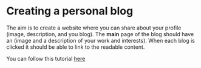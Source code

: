 # Creating a personal blog

The aim is to create a website where you can share about your profile (image, description, and you blog). 
The **main** page of the blog should have an (image and a description of your work and interests). 
When each blog is clicked it should be able to link to the readable content. 

You can follow this tutorial [here](https://nextjs.org/learn-pages-router/basics/data-fetching/blog-data)
